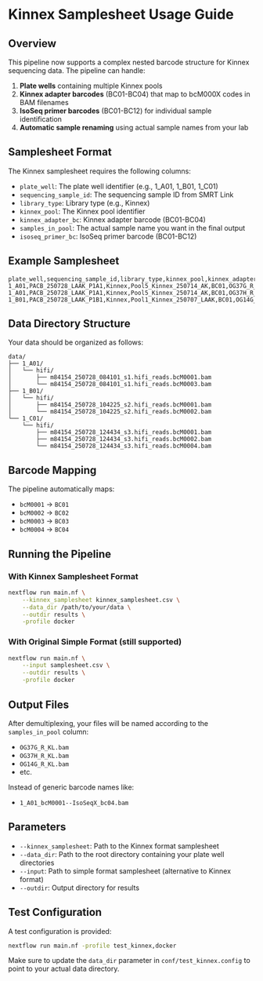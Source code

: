 # Kinnex Samplesheet Usage Guide

## Overview

This pipeline now supports a complex nested barcode structure for Kinnex sequencing data. The pipeline can handle:

1. **Plate wells** containing multiple Kinnex pools
2. **Kinnex adapter barcodes** (BC01-BC04) that map to bcM000X codes in BAM filenames
3. **IsoSeq primer barcodes** (BC01-BC12) for individual sample identification
4. **Automatic sample renaming** using actual sample names from your lab

## Samplesheet Format

The Kinnex samplesheet requires the following columns:

- `plate_well`: The plate well identifier (e.g., 1_A01, 1_B01, 1_C01)
- `sequencing_sample_id`: The sequencing sample ID from SMRT Link
- `library_type`: Library type (e.g., Kinnex)
- `kinnex_pool`: The Kinnex pool identifier
- `kinnex_adapter_bc`: Kinnex adapter barcode (BC01-BC04)
- `samples_in_pool`: The actual sample name you want in the final output
- `isoseq_primer_bc`: IsoSeq primer barcode (BC01-BC12)

## Example Samplesheet

```csv
plate_well,sequencing_sample_id,library_type,kinnex_pool,kinnex_adapter_bc,samples_in_pool,isoseq_primer_bc
1_A01,PACB_250728_LAAK_P1A1,Kinnex,Pool5_Kinnex_250714_AK,BC01,OG37G_R_KL,BC04
1_A01,PACB_250728_LAAK_P1A1,Kinnex,Pool5_Kinnex_250714_AK,BC01,OG37H_R_KL,BC04
1_B01,PACB_250728_LAAK_P1B1,Kinnex,Pool1_Kinnex_250707_LAAK,BC01,OG14G_R_KL,BC03
```

## Data Directory Structure

Your data should be organized as follows:

```
data/
├── 1_A01/
│   └── hifi/
│       ├── m84154_250728_084101_s1.hifi_reads.bcM0001.bam
│       └── m84154_250728_084101_s1.hifi_reads.bcM0003.bam
├── 1_B01/
│   └── hifi/
│       ├── m84154_250728_104225_s2.hifi_reads.bcM0001.bam
│       └── m84154_250728_104225_s2.hifi_reads.bcM0002.bam
└── 1_C01/
    └── hifi/
        ├── m84154_250728_124434_s3.hifi_reads.bcM0001.bam
        ├── m84154_250728_124434_s3.hifi_reads.bcM0002.bam
        └── m84154_250728_124434_s3.hifi_reads.bcM0004.bam
```

## Barcode Mapping

The pipeline automatically maps:
- `bcM0001` → `BC01`
- `bcM0002` → `BC02`
- `bcM0003` → `BC03`
- `bcM0004` → `BC04`

## Running the Pipeline

### With Kinnex Samplesheet Format

```bash
nextflow run main.nf \
    --kinnex_samplesheet kinnex_samplesheet.csv \
    --data_dir /path/to/your/data \
    --outdir results \
    -profile docker
```

### With Original Simple Format (still supported)

```bash
nextflow run main.nf \
    --input samplesheet.csv \
    --outdir results \
    -profile docker
```

## Output Files

After demultiplexing, your files will be named according to the `samples_in_pool` column:

- `OG37G_R_KL.bam`
- `OG37H_R_KL.bam`
- `OG14G_R_KL.bam`
- etc.

Instead of generic barcode names like:
- `1_A01_bcM0001--IsoSeqX_bc04.bam`

## Parameters

- `--kinnex_samplesheet`: Path to the Kinnex format samplesheet
- `--data_dir`: Path to the root directory containing your plate well directories
- `--input`: Path to simple format samplesheet (alternative to Kinnex format)
- `--outdir`: Output directory for results

## Test Configuration

A test configuration is provided:

```bash
nextflow run main.nf -profile test_kinnex,docker
```

Make sure to update the `data_dir` parameter in `conf/test_kinnex.config` to point to your actual data directory.
